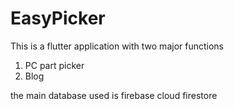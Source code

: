 # EasyPicker

This is a flutter application with two major functions
  1. PC part picker 
  2. Blog

the main database used is firebase cloud firestore

